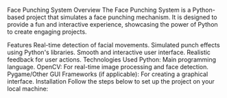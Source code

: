 Face Punching System
Overview
The Face Punching System is a Python-based project that simulates a face punching mechanism. It is designed to provide a fun and interactive experience, showcasing the power of Python to create engaging projects.

Features
Real-time detection of facial movements.
Simulated punch effects using Python's libraries.
Smooth and interactive user interface.
Realistic feedback for user actions.
Technologies Used
Python: Main programming language.
OpenCV: For real-time image processing and face detection.
Pygame/Other GUI Frameworks (if applicable): For creating a graphical interface.
Installation
Follow the steps below to set up the project on your local machine:
